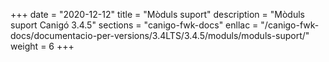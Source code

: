 +++
date        = "2020-12-12"
title       = "Mòduls suport"
description = "Mòduls suport Canigó 3.4.5"
sections    = "canigo-fwk-docs"
enllac		= "/canigo-fwk-docs/documentacio-per-versions/3.4LTS/3.4.5/moduls/moduls-suport/"
weight		= 6
+++
